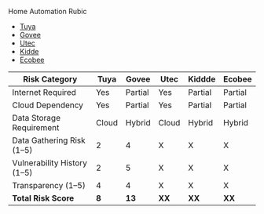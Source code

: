 Home Automation Rubic
- [Tuya](https://github.com/Hinrichsta/SP25-CYBR8950/blob/main/HomeAutomation/Tuya.md)
- [Govee](https://github.com/Hinrichsta/SP25-CYBR8950/blob/main/HomeAutomation/Govee.md)
- [Utec](https://github.com/Hinrichsta/SP25-CYBR8950/blob/main/HomeAutomation/Utec.md)
- [Kidde](https://github.com/Hinrichsta/SP25-CYBR8950/blob/main/HomeAutomation/Kidde.md)
- [Ecobee](https://github.com/Hinrichsta/SP25-CYBR8950/blob/main/HomeAutomation/Ecobee.md)

| Risk Category                  | Tuya | Govee | Utec | Kiddde | Ecobee |
|--------------------------------|----------------|-------------|---------|----------|----------|
| Internet Required              | Yes            | Partial     | Yes     | Partial  |Partial   |
| Cloud Dependency               | Yes            | Partial     | Yes     | Partial  | Partial  |
| Data Storage Requirement       | Cloud          | Hybrid      | Cloud   | Hybrid   | Hybrid   |
| Data Gathering Risk (1–5)      | 2              | 4           | X       | X        | X        |
| Vulnerability History (1–5)    | 2              | 5           | X       | X        | X        |
| Transparency (1–5)             | 4              | 4           | X       | X        | X        |
| **Total Risk Score**           | **8**          | **13**      | **XX**  | **XX**   | **XX**   |
